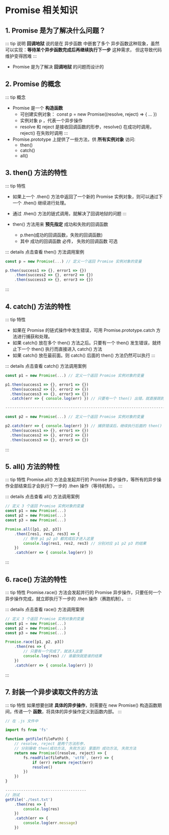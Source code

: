 # Promise 相关知识
## 1. Promise 是为了解决什么问题？
::: tip 说明
**回调地狱** 说的是在 异步函数 中嵌套了多个 异步函数这种现象，虽然可以实现：**等待某个异步函数完成后再继续执行下一步** 这种需求，
但这导致代码维护变得困难
:::
- Promise 是为了解决 **回调地狱** 的问题而设计的

## 2. Promise 的概念
::: tip 概念
- Promise 是一个 **构造函数**
    - 可创建实例对象： const p = new Promise((resolve, reject) => { ... })
    - 实例对象 p ，代表一个异步操作
    - resolve 和 reject 是接收回调函数的形参，resolve() 在成功时调用，reject() 在失败时调用
:::
- Promise.prototype 上提供了一些方法，供 **所有实例对象** 访问:
    - then()
    - catch()
    - all()

## 3. then() 方法的特性
::: tip 特性
- 如果上一个 .then() 方法中返回了一个新的 Promise 实例对象，则可以通过下一个 .then() 继续进行处理。
- 通过 .then() 方法的链式调用，就解决了回调地狱的问题
:::

- then() 方法用来 **预先指定** 成功和失败的回调函数
    - p.then(成功的回调函数，失败的回调函数)
    - 其中 成功的回调函数 必传， 失败的回调函数 可选

::: details 点击查看 then() 方法调用案例
```js
const p = new Promise(...) // 定义一个返回 Promise 实例对象的变量

p.then(success1 => {}, error1 => {})
    .then(success2 => {}, error2 => {})
    .then(success3 => {}, error3 => {})
```
:::

## 4. catch() 方法的特性
::: tip 特性
- 如果在 Promise 的链式操作中发生错误，可用 Promise.prototype.catch 方法进行捕获和处理。
- 如果 catch() 放在多个 then() 方法之后。只要有一个 then() 发生错误，就终止下一个 then() 执行而直接进入 catch() 方法
- 如果 catch() 放在最前面。则 catch() 后面的 then() 方法仍然可以执行
:::

::: details 点击查看 catch() 方法调用案例
```js
const p1 = new Promise(...) // 定义一个返回 Promise 实例对象的变量

p1.then(success1 => {}, error1 => {})
  .then(success2 => {}, error2 => {})
  .then(success3 => {}, error3 => {})
  .catch(err => { console.log(err) }) // 只要有一个 then() 出错，就直接跳到这一步

-------------------------------------------------------------------------

const p2 = new Promise(...) // 定义一个返回 Promise 实例对象的变量

p2.catch(err => { console.log(err) }) // 捕获错误后，继续执行后面的 then()
  .then(success1 => {}, error1 => {})
  .then(success2 => {}, error2 => {})
  .then(success3 => {}, error3 => {})
```
:::

## 5. all() 方法的特性
::: tip 特性
Promise.all() 方法会发起并行的 Promise 异步操作，等所有的异步操作全部结束后才会执行下一步的 .then 
操作（等待机制）。
:::


::: details 点击查看 all() 方法调用案例
```js
// 定义 3 个返回 Promise 实例对象的变量
const p1 = new Promise(...)
const p2 = new Promise(...)
const p3 = new Promise(...)

Promise.all([p1, p2, p3])
    .then([res1, res2, res3] => {
        // 等待 p1 p2 p3 都完成后才进入这里
        console.log(res1, res2, res3) // 分别对应 p1 p2 p3 的结果
    })
    .catch(err => { console.log(err) })
```
:::

## 6. race() 方法的特性
::: tip 特性
Promise.race() 方法会发起并行的 Promise 异步操作，只要任何一个异步操作完成，就立即执行下一步的
.then 操作（赛跑机制）。
:::


::: details 点击查看 race() 方法调用案例
```js
// 定义 3 个返回 Promise 实例对象的变量
const p1 = new Promise(...)
const p2 = new Promise(...)
const p3 = new Promise(...)

Promise.race([p1, p2, p3])
    .then(res => {
        // 只要有一个完成了，就进入这里
        console.log(res) // 谁最快就是谁的结果
    })
    .catch(err => { console.log(err) })
```
:::

## 7. 封装一个异步读取文件的方法
::: tip 特性
如果想要创建 **具体的异步操作**，则需要在 new Promise() 构造函数期间，传递一个 **函数**，将具体的异步操作定义到函数内部。
:::

```js
// 在 .js 文件中

import fs from 'fs'

function getFile(filePath) {
    // resolve, reject 是两个方法形参，
    // 分别接收 then(成功方法, 失败方法) 里面的 成功方法, 失败方法
    return new Promise((resolve, reject) => {
        fs.readFile(filePath, 'utf8', (err) => {
            if (err) return reject(err)
            resolve()
        })
    })
}

------------------------------------
// 测试
getFile('./test.txt')
    .then(res => {
        console.log(res)
    })
    .catch(err => {
        console.log(err.message)
    })
```